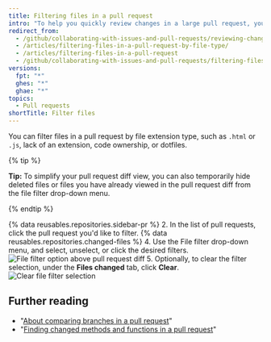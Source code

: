 ```yaml
---
title: Filtering files in a pull request
intro: "To help you quickly review changes in a large pull request, you can filter changed files."
redirect_from:
  - /github/collaborating-with-issues-and-pull-requests/reviewing-changes-in-pull-requests/filtering-files-in-a-pull-request
  - /articles/filtering-files-in-a-pull-request-by-file-type/
  - /articles/filtering-files-in-a-pull-request
  - /github/collaborating-with-issues-and-pull-requests/filtering-files-in-a-pull-request
versions:
  fpt: "*"
  ghes: "*"
  ghae: "*"
topics:
  - Pull requests
shortTitle: Filter files
---
```


You can filter files in a pull request by file extension type, such as `.html` or `.js`, lack of an extension, code ownership, or dotfiles.

{% tip %}

**Tip:** To simplify your pull request diff view, you can also temporarily hide deleted files or files you have already viewed in the pull request diff from the file filter drop-down menu.

{% endtip %}

{% data reusables.repositories.sidebar-pr %} 2. In the list of pull requests, click the pull request you'd like to filter.
{% data reusables.repositories.changed-files %} 4. Use the File filter drop-down menu, and select, unselect, or click the desired filters.
![File filter option above pull request diff](/assets/images/help/pull_requests/file-filter-option.png) 5. Optionally, to clear the filter selection, under the **Files changed** tab, click **Clear**.
![Clear file filter selection](/assets/images/help/pull_requests/clear-file-filter.png)

## Further reading

- "[About comparing branches in a pull request](/articles/about-comparing-branches-in-pull-requests)"
- "[Finding changed methods and functions in a pull request](/articles/finding-changed-methods-and-functions-in-a-pull-request)"
